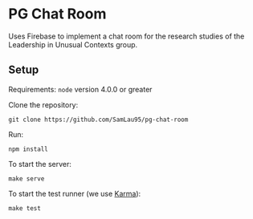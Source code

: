 PG Chat Room
=====

Uses Firebase to implement a chat room for the research studies of the
Leadership in Unusual Contexts group.

## Setup

Requirements: `node` version 4.0.0 or greater

Clone the repository:

    git clone https://github.com/SamLau95/pg-chat-room

Run:

    npm install

To start the server:

    make serve

To start the test runner (we use [Karma](http://karma-runner.github.io/)):

    make test
